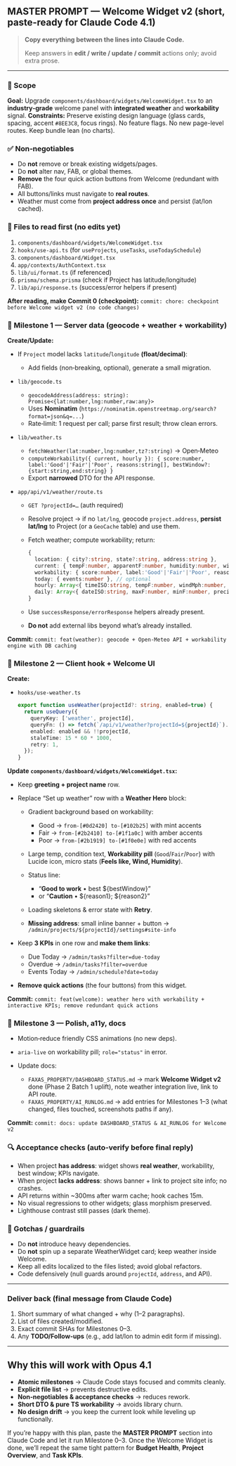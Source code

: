 ## MASTER PROMPT — Welcome Widget v2 (short, paste-ready for Claude Code 4.1)

> **Copy everything between the lines into Claude Code.**
>
> Keep answers in **edit / write / update / commit** actions only; avoid extra prose.

---

### 🧭 Scope

**Goal:** Upgrade `components/dashboard/widgets/WelcomeWidget.tsx` to an **industry‑grade** welcome panel with **integrated weather** and **workability** signal.
**Constraints:** Preserve existing design language (glass cards, spacing, accent `#8EE3C8`, focus rings). No feature flags. No new page-level routes. Keep bundle lean (no charts).

### ✅ Non‑negotiables

* Do **not** remove or break existing widgets/pages.
* Do **not** alter nav, FAB, or global themes.
* **Remove** the four quick action buttons from Welcome (redundant with FAB).
* All buttons/links must navigate to **real routes**.
* Weather must come from **project address once** and persist (lat/lon cached).

### 📁 Files to read first (no edits yet)

1. `components/dashboard/widgets/WelcomeWidget.tsx`
2. `hooks/use-api.ts` (for `useProjects`, `useTasks`, `useTodaySchedule`)
3. `components/dashboard/Widget.tsx`
4. `app/contexts/AuthContext.tsx`
5. `lib/ui/format.ts` (if referenced)
6. `prisma/schema.prisma` (check if Project has latitude/longitude)
7. `lib/api/response.ts` (success/error helpers if present)

**After reading, make Commit 0 (checkpoint):**
`commit: chore: checkpoint before Welcome widget v2 (no code changes)`

### 🧩 Milestone 1 — Server data (geocode + weather + workability)

**Create/Update:**

* If `Project` model lacks `latitude`/`longitude` **(float/decimal)**:

  * Add fields (non‑breaking, optional), generate a small migration.
* `lib/geocode.ts`

  * `geocodeAddress(address: string): Promise<{lat:number,lng:number,raw:any}>`
  * Uses **Nominatim** (`https://nominatim.openstreetmap.org/search?format=json&q=...`)
  * Rate‑limit: 1 request per call; parse first result; throw clean errors.
* `lib/weather.ts`

  * `fetchWeather(lat:number,lng:number,tz?:string)` → Open‑Meteo
  * `computeWorkability({ current, hourly }): { score:number, label:'Good'|'Fair'|'Poor', reasons:string[], bestWindow?:{start:string,end:string} }`
  * Export **narrowed** DTO for the API response.
* `app/api/v1/weather/route.ts`

  * `GET ?projectId=…` (auth required)
  * Resolve project → if no `lat/lng`, geocode `project.address`, **persist lat/lng** to Project (or a `GeoCache` table) and use them.
  * Fetch weather; compute workability; return:

    ```ts
    {
      location: { city?:string, state?:string, address:string },
      current: { tempF:number, apparentF:number, humidity:number, windMph:number, precipMmHr:number, code:number, text:string },
      workability: { score:number, label:'Good'|'Fair'|'Poor', reasons:string[], bestWindow?:{startISO:string,endISO:string} },
      today: { events:number }, // optional
      hourly: Array<{ timeISO:string, tempF:number, windMph:number, precipMmHr:number, code:number }>,
      daily: Array<{ dateISO:string, maxF:number, minF:number, precipMm:number, code:number }>
    }
    ```
  * Use `successResponse/errorResponse` helpers already present.
  * **Do not** add external libs beyond what’s already installed.

**Commit:**
`commit: feat(weather): geocode + Open‑Meteo API + workability engine with DB caching`

### 🧪 Milestone 2 — Client hook + Welcome UI

**Create:**

* `hooks/use-weather.ts`

  ```ts
  export function useWeather(projectId?: string, enabled=true) {
    return useQuery({
      queryKey: ['weather', projectId],
      queryFn: () => fetch(`/api/v1/weather?projectId=${projectId}`).then(r => r.json()),
      enabled: enabled && !!projectId,
      staleTime: 15 * 60 * 1000,
      retry: 1,
    });
  }
  ```

**Update `components/dashboard/widgets/WelcomeWidget.tsx`:**

* Keep **greeting + project name** row.
* Replace “Set up weather” row with a **Weather Hero** block:

  * Gradient background based on workability:

    * Good → `from-[#0d2420] to-[#102b25]` with mint accents
    * Fair → `from-[#2b2410] to-[#1f1a0c]` with amber accents
    * Poor → `from-[#2b1919] to-[#1f0e0e]` with red accents
  * Large temp, condition text, **Workability pill** (`Good`/`Fair`/`Poor`) with Lucide icon, micro stats (**Feels like, Wind, Humidity**).
  * Status line:

    * “**Good to work** • best \${bestWindow}”
    * or “**Caution** • \${reason1}; \${reason2}”
  * Loading skeletons & error state with **Retry**.
  * **Missing address**: small inline banner + button → `/admin/projects/${projectId}/settings#site-info`
* Keep **3 KPIs** in one row and **make them links**:

  * Due Today → `/admin/tasks?filter=due-today`
  * Overdue → `/admin/tasks?filter=overdue`
  * Events Today → `/admin/schedule?date=today`
* **Remove quick actions** (the four buttons) from this widget.

**Commit:**
`commit: feat(welcome): weather hero with workability + interactive KPIs; remove redundant quick actions`

### 🎯 Milestone 3 — Polish, a11y, docs

* Motion‑reduce friendly CSS animations (no new deps).
* `aria-live` on workability pill; `role="status"` in error.
* Update docs:

  * `FAXAS_PROPERTY/DASHBOARD_STATUS.md` → mark **Welcome Widget v2** done (Phase 2 Batch 1 uplift), note weather integration live, link to API route.
  * `FAXAS_PROPERTY/AI_RUNLOG.md` → add entries for Milestones 1–3 (what changed, files touched, screenshots paths if any).

**Commit:**
`commit: docs: update DASHBOARD_STATUS & AI_RUNLOG for Welcome v2`

### 🔍 Acceptance checks (auto‑verify before final reply)

* When project **has address**: widget shows **real weather**, workability, best window; KPIs navigate.
* When project **lacks address**: shows banner + link to project site info; no crashes.
* API returns within \~300ms after warm cache; hook caches 15m.
* No visual regressions to other widgets; glass morphism preserved.
* Lighthouse contrast still passes (dark theme).

### 🧯 Gotchas / guardrails

* Do **not** introduce heavy dependencies.
* Do **not** spin up a separate WeatherWidget card; keep weather inside Welcome.
* Keep all edits localized to the files listed; avoid global refactors.
* Code defensively (null guards around `projectId`, `address`, and API).

---

### Deliver back (final message from Claude Code)

1. Short summary of what changed + why (1–2 paragraphs).
2. List of files created/modified.
3. Exact commit SHAs for Milestones 0–3.
4. Any **TODO/Follow‑ups** (e.g., add lat/lon to admin edit form if missing).

---

## Why this will work with Opus 4.1

* **Atomic milestones** → Claude Code stays focused and commits cleanly.
* **Explicit file list** → prevents destructive edits.
* **Non‑negotiables & acceptance checks** → reduces rework.
* **Short DTO & pure TS workability** → avoids library churn.
* **No design drift** → you keep the current look while leveling up functionally.

If you’re happy with this plan, paste the **MASTER PROMPT** section into Claude Code and let it run Milestone 0–3. Once the Welcome Widget is done, we’ll repeat the same tight pattern for **Budget Health**, **Project Overview**, and **Task KPIs**.
